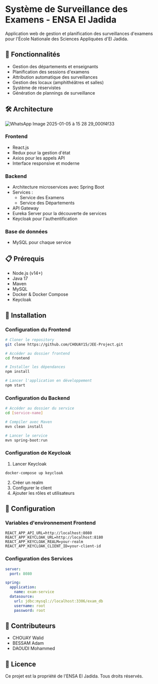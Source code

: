 # Système de Surveillance des Examens - ENSA El Jadida

Application web de gestion et planification des surveillances d'examens pour l'École Nationale des Sciences Appliquées d'El Jadida.

## 🚀 Fonctionnalités

- Gestion des départements et enseignants
- Planification des sessions d'examens
- Attribution automatique des surveillances
- Gestion des locaux (amphithéâtres et salles)
- Système de réservistes
- Génération de plannings de surveillance

## 🛠 Architecture
![WhatsApp Image 2025-01-05 à 15 28 29_000f4f33](https://github.com/user-attachments/assets/2e48b461-7302-44e0-a434-67cbd225a190)

### Frontend
- React.js
- Redux pour la gestion d'état
- Axios pour les appels API
- Interface responsive et moderne

### Backend
- Architecture microservices avec Spring Boot
- Services :
  - Service des Examens
  - Service des Départements
- API Gateway
- Eureka Server pour la découverte de services
- Keycloak pour l'authentification

### Base de données
- MySQL pour chaque service

## 📋 Prérequis

- Node.js (v14+)
- Java 17
- Maven
- MySQL
- Docker & Docker Compose
- Keycloak

## 🚀 Installation

### Configuration du Frontend

```bash
# Cloner le repository
git clone https://github.com/CHOUAY15/JEE-Project.git

# Accéder au dossier frontend
cd frontend

# Installer les dépendances
npm install

# Lancer l'application en développement
npm start
```

### Configuration du Backend

```bash
# Accéder au dossier du service
cd [service-name]

# Compiler avec Maven
mvn clean install

# Lancer le service
mvn spring-boot:run
```

### Configuration de Keycloak

1. Lancer Keycloak
```bash
docker-compose up keycloak
```

2. Créer un realm
3. Configurer le client
4. Ajouter les rôles et utilisateurs

## 🔑 Configuration

### Variables d'environnement Frontend
```env
REACT_APP_API_URL=http://localhost:8080
REACT_APP_KEYCLOAK_URL=http://localhost:8180
REACT_APP_KEYCLOAK_REALM=your-realm
REACT_APP_KEYCLOAK_CLIENT_ID=your-client-id
```

### Configuration des Services
```yaml
server:
  port: 8080

spring:
  application:
    name: exam-service
  datasource:
    url: jdbc:mysql://localhost:3306/exam_db
    username: root
    password: root
```


## 👥 Contributeurs

- CHOUAY Walid
- BESSAM Adam
- DAOUDI Mohammed

## 📄 Licence

Ce projet est la propriété de l'ENSA El Jadida. Tous droits réservés.
